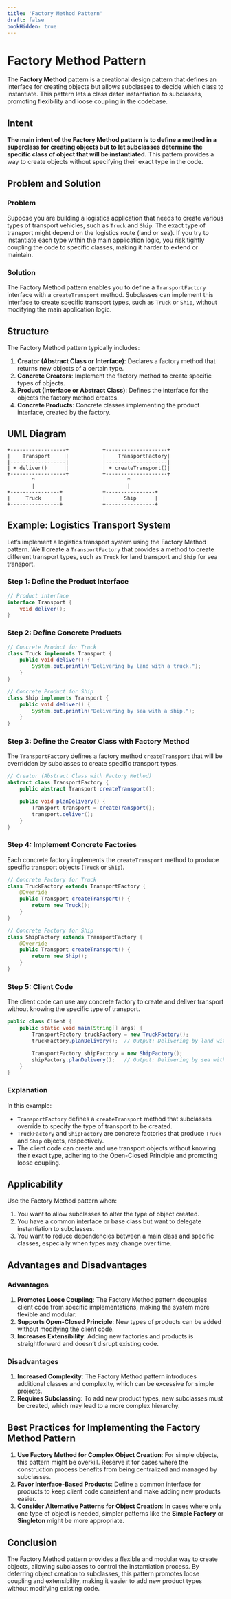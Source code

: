 ```yaml
---
title: 'Factory Method Pattern'
draft: false
bookHidden: true
---
```


# Factory Method Pattern

The **Factory Method** pattern is a creational design pattern that defines an interface for creating objects but allows subclasses to decide which class to instantiate. This pattern lets a class defer instantiation to subclasses, promoting flexibility and loose coupling in the codebase.

## Intent

**The main intent of the Factory Method pattern is to define a method in a superclass for creating objects but to let subclasses determine the specific class of object that will be instantiated.** This pattern provides a way to create objects without specifying their exact type in the code.

## Problem and Solution

### Problem
Suppose you are building a logistics application that needs to create various types of transport vehicles, such as `Truck` and `Ship`. The exact type of transport might depend on the logistics route (land or sea). If you try to instantiate each type within the main application logic, you risk tightly coupling the code to specific classes, making it harder to extend or maintain.

### Solution
The Factory Method pattern enables you to define a `TransportFactory` interface with a `createTransport` method. Subclasses can implement this interface to create specific transport types, such as `Truck` or `Ship`, without modifying the main application logic.

## Structure

The Factory Method pattern typically includes:
1. **Creator (Abstract Class or Interface)**: Declares a factory method that returns new objects of a certain type.
2. **Concrete Creators**: Implement the factory method to create specific types of objects.
3. **Product (Interface or Abstract Class)**: Defines the interface for the objects the factory method creates.
4. **Concrete Products**: Concrete classes implementing the product interface, created by the factory.

## UML Diagram

```
+------------------+           +--------------------+
|    Transport     |           |    TransportFactory|
|------------------|           |--------------------|
| + deliver()      |           | + createTransport()|
+------------------+           +--------------------+
        ^                              ^
        |                              |
+----------------+             +----------------+
|     Truck      |             |      Ship      |
+----------------+             +----------------+
```

## Example: Logistics Transport System

Let’s implement a logistics transport system using the Factory Method pattern. We’ll create a `TransportFactory` that provides a method to create different transport types, such as `Truck` for land transport and `Ship` for sea transport.

### Step 1: Define the Product Interface

```java
// Product interface
interface Transport {
    void deliver();
}
```

### Step 2: Define Concrete Products

```java
// Concrete Product for Truck
class Truck implements Transport {
    public void deliver() {
        System.out.println("Delivering by land with a truck.");
    }
}

// Concrete Product for Ship
class Ship implements Transport {
    public void deliver() {
        System.out.println("Delivering by sea with a ship.");
    }
}
```

### Step 3: Define the Creator Class with Factory Method

The `TransportFactory` defines a factory method `createTransport` that will be overridden by subclasses to create specific transport types.

```java
// Creator (Abstract Class with Factory Method)
abstract class TransportFactory {
    public abstract Transport createTransport();

    public void planDelivery() {
        Transport transport = createTransport();
        transport.deliver();
    }
}
```

### Step 4: Implement Concrete Factories

Each concrete factory implements the `createTransport` method to produce specific transport objects (`Truck` or `Ship`).

```java
// Concrete Factory for Truck
class TruckFactory extends TransportFactory {
    @Override
    public Transport createTransport() {
        return new Truck();
    }
}

// Concrete Factory for Ship
class ShipFactory extends TransportFactory {
    @Override
    public Transport createTransport() {
        return new Ship();
    }
}
```

### Step 5: Client Code

The client code can use any concrete factory to create and deliver transport without knowing the specific type of transport.

```java
public class Client {
    public static void main(String[] args) {
        TransportFactory truckFactory = new TruckFactory();
        truckFactory.planDelivery();  // Output: Delivering by land with a truck.

        TransportFactory shipFactory = new ShipFactory();
        shipFactory.planDelivery();   // Output: Delivering by sea with a ship.
    }
}
```

### Explanation
In this example:
- `TransportFactory` defines a `createTransport` method that subclasses override to specify the type of transport to be created.
- `TruckFactory` and `ShipFactory` are concrete factories that produce `Truck` and `Ship` objects, respectively.
- The client code can create and use transport objects without knowing their exact type, adhering to the Open-Closed Principle and promoting loose coupling.

## Applicability

Use the Factory Method pattern when:
1. You want to allow subclasses to alter the type of object created.
2. You have a common interface or base class but want to delegate instantiation to subclasses.
3. You want to reduce dependencies between a main class and specific classes, especially when types may change over time.

## Advantages and Disadvantages

### Advantages
1. **Promotes Loose Coupling**: The Factory Method pattern decouples client code from specific implementations, making the system more flexible and modular.
2. **Supports Open-Closed Principle**: New types of products can be added without modifying the client code.
3. **Increases Extensibility**: Adding new factories and products is straightforward and doesn’t disrupt existing code.

### Disadvantages
1. **Increased Complexity**: The Factory Method pattern introduces additional classes and complexity, which can be excessive for simple projects.
2. **Requires Subclassing**: To add new product types, new subclasses must be created, which may lead to a more complex hierarchy.

## Best Practices for Implementing the Factory Method Pattern

1. **Use Factory Method for Complex Object Creation**: For simple objects, this pattern might be overkill. Reserve it for cases where the construction process benefits from being centralized and managed by subclasses.
2. **Favor Interface-Based Products**: Define a common interface for products to keep client code consistent and make adding new products easier.
3. **Consider Alternative Patterns for Object Creation**: In cases where only one type of object is needed, simpler patterns like the **Simple Factory** or **Singleton** might be more appropriate.

## Conclusion

The Factory Method pattern provides a flexible and modular way to create objects, allowing subclasses to control the instantiation process. By deferring object creation to subclasses, this pattern promotes loose coupling and extensibility, making it easier to add new product types without modifying existing code.
